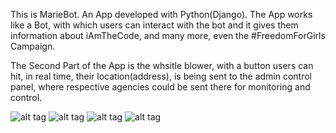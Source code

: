 This is MarieBot. An App developed with Python(Django). 
The App works like a Bot, with which users can interact 
with the bot and it gives them information about iAmTheCode,
and many more, even the #FreedomForGirls Campaign.

The Second Part of the App is the whsitle blower, with a button users can hit, in real time, their location(address),
is being sent to the admin control panel, where respective agencies could be sent there for monitoring and control.

![alt tag](http://techtv.pythonanywhere.com/static/img/Screenshot%20from%202017-11-19%2015:31:36.png "MarieBot")
![alt tag](http://techtv.pythonanywhere.com/static/img/Screenshot%20from%202017-11-19%2020:49:57.png "MarieBot")
![alt tag](http://techtv.pythonanywhere.com/static/img/Screenshot%20from%202017-11-19%2020:52:51.png "MarieBot")
![alt tag](http://techtv.pythonanywhere.com/static/img/Screenshot%20from%202017-11-19%2020:53:09.png "MarieBot")
